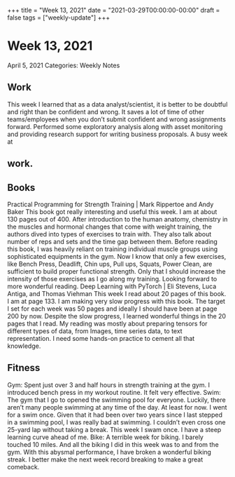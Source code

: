 +++
title = "Week 13, 2021"
date = "2021-03-29T00:00:00-00:00"
draft = false
tags = ["weekly-update"]
+++

# Week 13, 2021

April 5, 2021
Categories: Weekly Notes
## Work
This week I learned that as a data analyst/scientist, it is better to be
doubtful and right than be confident and wrong. It saves a lot of time of
other teams/employees when you don’t submit confident and wrong assignments
forward. Performed some exploratory analysis along with asset monitoring and
providing research support for writing business proposals. A busy week at
## work.
## Books
Practical Programming for Strength Training | Mark Rippertoe and Andy Baker
This book got really interesting and useful this week. I am at about 130
pages out of 400. After introduction to the human anatomy, chemistry in the
muscles and hormonal changes that come with weight training, the authors
dived into types of exercises to train with. They also talk about number of
reps and sets and the time gap between them. Before reading this book, I was
heavily reliant on training individual muscle groups using sophisticated
equipments in the gym. Now I know that only a few exercises, like Bench
Press, Deadlift, Chin ups, Pull ups, Squats, Power Clean, are sufficient to
build proper functional strength. Only that I should increase the intensity
of those exercises as I go along my training. Looking forward to more
wonderful reading.
Deep Learning with PyTorch | Eli Stevens, Luca Antiga, and Thomas Viehman
This week I read about 20 pages of this book. I am at page 133. I am making
very slow progress with this book. The target I set for each week was 50
pages and ideally I should have been at page 200 by now. Despite the slow
progress, I learned wonderful things in the 20 pages that I read. My reading
was mostly about preparing tensors for different types of data, from Images,
time series data, to text representation. I need some hands-on practice to
cement all that knowledge.
## Fitness
Gym: Spent just over 3 and half hours in strength training at the gym. I
introduced bench press in my workout routine. It felt very effective.
Swim: The gym that I go to opened the swimming pool for everyone. Luckily,
there aren’t many people swimming at any time of the day. At least for now. I
went for a swim once. Given that it had been over two years since I last
stepped in a swimming pool, I was really bad at swimming. I couldn’t even
cross one 25-yard lap without taking a break. This week I swam once. I have a
steep learning curve ahead of me.
Bike: A terrible week for biking. I barely touched 10 miles. And all the
biking I did in this week was to and from the gym. With this abysmal
performance, I have broken a wonderful biking streak. I better make the next
week record breaking to make a great comeback.
